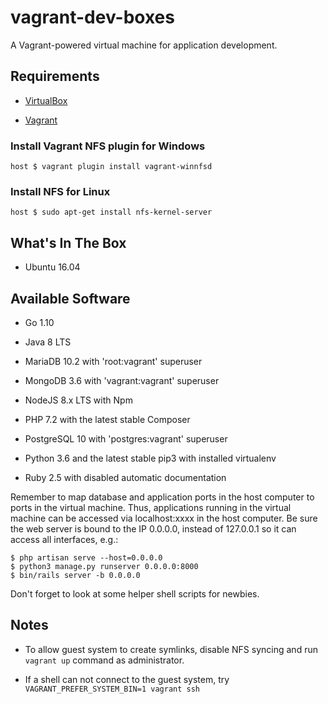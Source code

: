 # vagrant-dev-boxes

A Vagrant-powered virtual machine for application development.

## Requirements

* [VirtualBox](https://www.virtualbox.org)

* [Vagrant](http://vagrantup.com)

### Install Vagrant NFS plugin for Windows

    host $ vagrant plugin install vagrant-winnfsd

### Install NFS for Linux

    host $ sudo apt-get install nfs-kernel-server

## What's In The Box

* Ubuntu 16.04

## Available Software

* Go 1.10

* Java 8 LTS

* MariaDB 10.2 with 'root:vagrant' superuser

* MongoDB 3.6 with 'vagrant:vagrant' superuser

* NodeJS 8.x LTS with Npm

* PHP 7.2 with the latest stable Composer

* PostgreSQL 10 with 'postgres:vagrant' superuser

* Python 3.6 and the latest stable pip3 with installed virtualenv

* Ruby 2.5 with disabled automatic documentation

Remember to map database and application ports in the host computer to ports in the virtual machine. Thus, applications running in the virtual machine can be accessed via localhost:xxxx in the host computer. Be sure the web server is bound to the IP 0.0.0.0, instead of 127.0.0.1 so it can access all interfaces, e.g.:

    $ php artisan serve --host=0.0.0.0
    $ python3 manage.py runserver 0.0.0.0:8000
    $ bin/rails server -b 0.0.0.0

Don't forget to look at some helper shell scripts for newbies.

## Notes

* To allow guest system to create symlinks, disable NFS syncing and run `vagrant up` command as administrator.

* If a shell can not connect to the guest system, try `VAGRANT_PREFER_SYSTEM_BIN=1 vagrant ssh`

